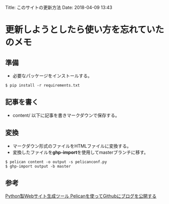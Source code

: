 Title: このサイトの更新方法
Date: 2018-04-09 13:43

# 更新しようとしたら使い方を忘れていたのメモ

## 準備
- 必要なパッケージをインストールする。
```
$ pip install -r requirements.txt
```

## 記事を書く
- content/ 以下に記事を書きマークダウンで保存する。

## 変換
- マークダウン形式のファイルをHTMLファイルに変換する。
- 変換したファイルを**ghp-import**を使用してmasterブランチに移す。
```
$ pelican content -o output -s pelicanconf.py
$ ghp-import output -b master
```

## 参考
[Python製Webサイト生成ツール Pelicanを使ってGithubにブログを公開する](https://qiita.com/akimach/items/dfcac164ac5669a6378e)
